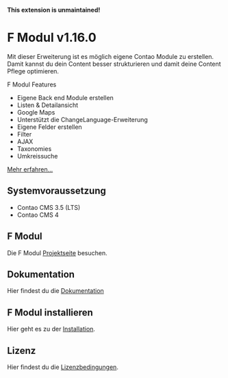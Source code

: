 **This extension is unmaintained!**

F Modul v1.16.0
===============

Mit dieser Erweiterung ist es möglich eigene Contao Module zu erstellen. Damit kannst du dein Content besser strukturieren und damit deine Content Pflege optimieren.

F Modul Features

- Eigene Back end Module erstellen
- Listen & Detailansicht
- Google Maps
- Unterstützt die ChangeLanguage-Erweiterung
- Eigene Felder erstellen
- Filter
- AJAX
- Taxonomies
- Umkreissuche

[Mehr erfahren…][2]

Systemvoraussetzung
-------------------

 * Contao CMS 3.5 (LTS)
 * Contao CMS 4


F Modul
-------------------
Die F Modul [Projektseite][2] besuchen.

Dokumentation
-------------------
Hier findest du die [Dokumentation][3]


F Modul installieren
-------------------
Hier geht es zu der [Installation][4].

Lizenz
-------------------

Hier findest du die [Lizenzbedingungen][5].

[1]: http://www.alexandernaumov.de
[2]: http://fmodul.alexandernaumov.de
[3]: http://fmodul.alexandernaumov.de/ressourcen.html
[4]: http://fmodul.alexandernaumov.de/ressourcen.html
[5]: http://fmodul.alexandernaumov.de/lizenzvereinbarung.html
